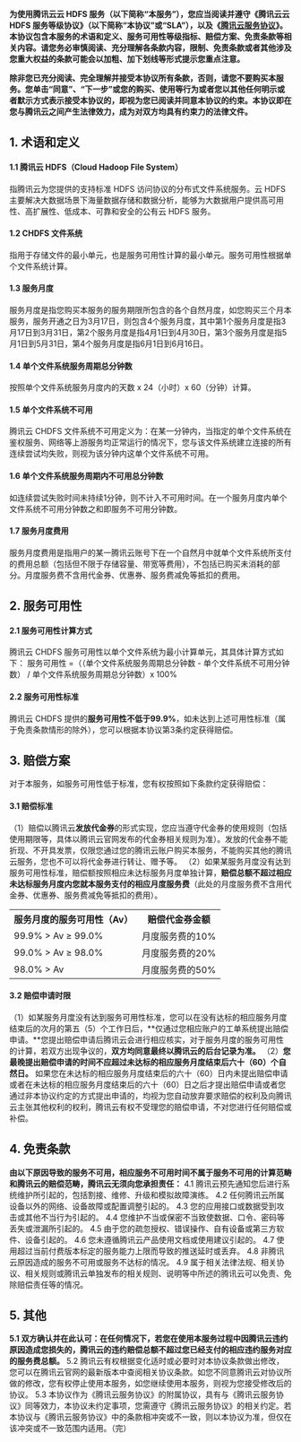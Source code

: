 **为使用腾讯云云 HDFS 服务（以下简称“本服务”），您应当阅读并遵守《腾讯云云 HDFS 服务等级协议》（以下简称“本协议”或“SLA”），以及《[腾讯云服务协议](https://cloud.tencent.com/document/product/301/1967)》。本协议包含本服务的术语和定义、服务可用性等级指标、赔偿方案、免责条款等相关内容。请您务必审慎阅读、充分理解各条款内容，限制、免责条款或者其他涉及您重大权益的条款可能会以加粗、加下划线等形式提示您重点注意。**

**除非您已充分阅读、完全理解并接受本协议所有条款，否则，请您不要购买本服务。您单击“同意”、“下一步”或您的购买、使用等行为或者您以其他任何明示或者默示方式表示接受本协议的，即视为您已阅读并同意本协议的约束。本协议即在您与腾讯云之间产生法律效力，成为对双方均具有约束力的法律文件。**

## 1. 术语和定义

#### 1.1 腾讯云 HDFS（Cloud Hadoop File System）

指腾讯云为您提供的支持标准 HDFS 访问协议的分布式文件系统服务。云 HDFS 主要解决大数据场景下海量数据存储和数据分析，能够为大数据用户提供高可用性、高扩展性、低成本、可靠和安全的公有云 HDFS 服务。

#### 1.2 CHDFS 文件系统

指用于存储文件的最小单元，也是服务可用性计算的最小单元。服务可用性根据单个文件系统计算。

#### 1.3 服务月度

服务月度是指您购买本服务的服务期限所包含的各个自然月度，如您购买三个月本服务，服务开通之日为3月17日，则包含4个服务月度，其中第1个服务月度是指3月17日到3月31日，第2个服务月度是指4月1日到4月30日，第3个服务月度是指5月1日到5月31日，第4个服务月度是指6月1日到6月16日。

#### 1.4 单个文件系统服务周期总分钟数

按照单个文件系统服务月度内的天数 x 24（小时）x 60（分钟）计算。

#### 1.5 单个文件系统不可用

腾讯云 CHDFS 文件系统不可用定义为：在某一分钟内，当指定的单个文件系统在鉴权服务、网络等上游服务均正常运行的情况下，您与该文件系统建立连接的所有连续尝试均失败，则视为该分钟内这单个文件系统不可用。

#### 1.6 单个文件系统服务周期内不可用总分钟数

如连续尝试失败时间未持续1分钟，则不计入不可用时间。在一个服务月度内单个文件系统不可用分钟数之和即服务不可用分钟数。

#### 1.7  服务月度费用

服务月度费用是指用户的某一腾讯云账号下在一个自然月中就单个文件系统所支付的费用总额（包括但不限于存储容量、带宽等费用），不包括已购买未消耗的部分。月度服务费不含用代金券、优惠券、服务费减免等抵扣的费用。

## 2. 服务可用性

#### 2.1 服务可用性计算方式

腾讯云 CHDFS 服务可用性以单个文件系统为最小计算单元，其具体计算方式如下：
服务可用性 =（（单个文件系统服务周期总分钟数 - 单个文件系统不可用分钟数） / 单个文件系统服务周期总分钟数）x 100%

#### 2.2 服务可用性标准

腾讯云 CHDFS 提供的**服务可用性不低于99.9%**，如未达到上述可用性标准（属于免责条款情形的除外），您可以根据本协议第3条约定获得赔偿。

## 3. 赔偿方案

对于本服务，如服务可用性低于标准，您有权按照如下条款约定获得赔偿：

#### 3.1 赔偿标准

（1）赔偿以腾讯云**发放代金券**的形式实现，您应当遵守代金券的使用规则（包括使用期限等，具体以腾讯云官网发布的代金券相关规则为准）。发放的代金券不能折现、不开具发票，仅限您通过您的腾讯云账户购买本服务，不能购买其他的腾讯云服务，您也不可以将代金券进行转让、赠予等。 
（2）如果某服务月度没有达到服务可用性标准，赔偿额按照相应未达标服务月度单独计算，**赔偿总额不超过相应未达标服务月度内您就本服务支付的相应月度服务费**（此处的月度服务费不含用代金券、优惠券、服务费减免等抵扣的费用）。
<table>
	<tr><th>服务月度的服务可用性（Av）</th><th>赔偿代金券金额</th></tr>
	<tr><td>99.9% > Av ≥ 99.0%</td><td>月度服务费的10%</td></tr>
	<tr><td>99.0% > Av ≥ 98.0%</td><td>月度服务费的20%</td></tr>
	<tr><td>98.0% > Av</td><td>月度服务费的50%</td></tr>
</table>

#### 3.2 赔偿申请时限

（1）如某服务月度没有达到服务可用性标准，您可以在没有达标的相应服务月度结束后的次月的第五（5）个工作日后，**仅通过您相应账户的工单系统提出赔偿申请。**您提出赔偿申请后腾讯云会进行相应核实，对于服务月度的服务可用性的计算，若双方出现争议的，**双方均同意最终以腾讯云的后台记录为准。** 
（2）**您最晚提出赔偿申请的时间不应超过未达标的相应服务月度结束后六十（60）个自然日。** 如果您在未达标的相应服务月度结束后的六十（60）日内未提出赔偿申请或者在未达标的相应服务月度结束后的六十（60）日之后才提出赔偿申请或者您通过非本协议约定的方式提出申请的，均视为您自动放弃要求赔偿的权利及向腾讯云主张其他权利的权利，腾讯云有权不受理您的赔偿申请，不对您进行任何赔偿或补偿。

## 4. 免责条款

**由以下原因导致的服务不可用，相应服务不可用时间不属于服务不可用的计算范畴和腾讯云的赔偿范畴，腾讯云无须向您承担责任：**
 4.1 腾讯云预先通知您后进行系统维护所引起的，包括割接、维修、升级和模拟故障演练。
 4.2 任何腾讯云所属设备以外的网络、设备故障或配置调整引起的。
 4.3 您的应用接口或数据受到攻击或其他不当行为引起的。
 4.4 您维护不当或保密不当致使数据、口令、密码等丢失或泄漏所引起的。 
4.5 由于您的疏忽授权、错误操作、自有设备或第三方软件、设备引起的。 
4.6 您未遵循腾讯云产品使用文档或使用建议引起的。 
4.7 使用超过当前付费版本标定的服务能力上限而导致的推送延时或丢弃。 
4.8 非腾讯云原因造成的服务不可用或服务不达标的情况。 
4.9 属于相关法律法规、相关协议、相关规则或腾讯云单独发布的相关规则、说明等中所述的腾讯云可以免责、免除赔偿责任等的情况。

## 5. 其他

**5.1 双方确认并在此认可：在任何情况下，若您在使用本服务过程中因腾讯云违约原因造成您损失的，腾讯云的违约赔偿总额不超过您已经支付的相应违约服务对应的服务费总额。** 
5.2 腾讯云有权根据变化适时或必要时对本协议条款做出修改，您可以在腾讯云官网的最新版本中查阅相关协议条款。如您不同意腾讯云对协议所做的修改，您有权停止使用本服务，如您继续使用本服务，则视为您接受修改后的协议。 
5.3 本协议作为《腾讯云服务协议》的附属协议，具有与《腾讯云服务协议》同等效力，本协议未约定事项，您需遵守《腾讯云服务协议》的相关约定。若本协议与《腾讯云服务协议》中的条款相冲突或不一致，则以本协议为准，但仅在该冲突或不一致范围内适用。（完）


